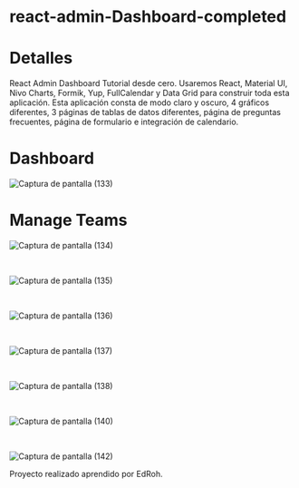 # react-admin-Dashboard-completed
<h1>Detalles</h1>
React Admin Dashboard Tutorial desde cero. Usaremos React, Material UI, Nivo Charts, Formik, Yup, FullCalendar y Data Grid para construir toda esta aplicación. Esta aplicación consta de modo claro y oscuro, 4 gráficos diferentes, 3 páginas de tablas de datos diferentes, página de preguntas frecuentes, página de formulario e integración de calendario.

<h1>Dashboard</h1>

![Captura de pantalla (133)](https://user-images.githubusercontent.com/99273526/212802138-0b6226df-d3e8-4762-ae01-94986a876bcc.png)


<h1>Manage Teams</h1>

![Captura de pantalla (134)](https://user-images.githubusercontent.com/99273526/212802339-5fb09ebb-e2ba-4659-9caa-ff8b17778a0b.png)

<br>

![Captura de pantalla (135)](https://user-images.githubusercontent.com/99273526/212802365-a9e8046d-59f7-4b49-9b3c-bbc928ff0faa.png)

<br>

![Captura de pantalla (136)](https://user-images.githubusercontent.com/99273526/212802394-415b3ce3-fa79-46bf-8480-823d3b71d39e.png)

<br>

![Captura de pantalla (137)](https://user-images.githubusercontent.com/99273526/212802419-aca81cc4-efff-4baf-8511-4edd3132c7c8.png)

<br>

![Captura de pantalla (138)](https://user-images.githubusercontent.com/99273526/212802444-973e36f8-eab4-4b78-9c17-6a286377b22f.png)

<br>

![Captura de pantalla (140)](https://user-images.githubusercontent.com/99273526/212802477-92db1f08-693a-43e9-839f-ad133b303b46.png)

<br>

![Captura de pantalla (142)](https://user-images.githubusercontent.com/99273526/212802517-c97e299a-5c6f-435e-b2b0-3d5139e21db0.png)


Proyecto realizado aprendido por EdRoh.
